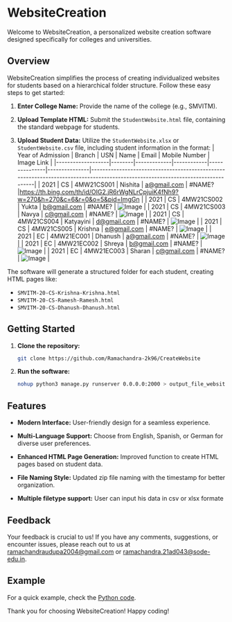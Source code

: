 # WebsiteCreation

Welcome to WebsiteCreation, a personalized website creation software designed specifically for colleges and universities.

## Overview

WebsiteCreation simplifies the process of creating individualized websites for students based on a hierarchical folder structure. Follow these easy steps to get started:

1. **Enter College Name:** Provide the name of the college (e.g., SMVITM).
  
2. **Upload Template HTML:** Submit the `StudentWebsite.html` file, containing the standard webpage for students.
  
3. **Upload Student Data:** Utilize the `StudentWebsite.xlsx` or `StudentWebsite.csv` file, including student information in the format:
| Year of Admission | Branch | USN         | Name       | Email         | Mobile Number | Image Link                                                                                                                     |
|-------------------|--------|-------------|------------|---------------|---------------|--------------------------------------------------------------------------------------------------------------------------------|
| 2021              | CS     | 4MW21CS001  | Nishita    | a@gmail.com   | #NAME?        |https://th.bing.com/th/id/OIG2.jR6rWgNLrCpjuiK4fNh9?w=270&h=270&c=6&r=0&o=5&pid=ImgGn                            |
| 2021              | CS     | 4MW21CS002  | Yukta      | b@gmail.com   | #NAME?        | ![Image](https://th.bing.com/th/id/OIG2.jR6rWgNLrCpjuiK4fNh9?w=270&h=270&c=6&r=0&o=5&pid=ImgGn)                            |
| 2021              | CS     | 4MW21CS003  | Navya      | c@gmail.com   | #NAME?        | ![Image](https://th.bing.com/th/id/OIG2.jR6rWgNLrCpjuiK4fNh9?w=270&h=270&c=6&r=0&o=5&pid=ImgGn)                            |
| 2021              | CS     | 4MW21CS004  | Katyayini  | d@gmail.com   | #NAME?        | ![Image](https://th.bing.com/th/id/OIG2.jR6rWgNLrCpjuiK4fNh9?w=270&h=270&c=6&r=0&o=5&pid=ImgGn)                            |
| 2021              | CS     | 4MW21CS005  | Krishna    | e@gmail.com   | #NAME?        | ![Image](https://th.bing.com/th/id/OIG2.jR6rWgNLrCpjuiK4fNh9?w=270&h=270&c=6&r=0&o=5&pid=ImgGn)                            |
| 2021              | EC     | 4MW21EC001  | Dhanush    | a@gmail.com   | #NAME?        | ![Image](https://th.bing.com/th/id/OIG2.jR6rWgNLrCpjuiK4fNh9?w=270&h=270&c=6&r=0&o=5&pid=ImgGn)                            |
| 2021              | EC     | 4MW21EC002  | Shreya     | b@gmail.com   | #NAME?        | ![Image](https://th.bing.com/th/id/OIG2.jR6rWgNLrCpjuiK4fNh9?w=270&h=270&c=6&r=0&o=5&pid=ImgGn)                            |
| 2021              | EC     | 4MW21EC003  | Sharan     | c@gmail.com   | #NAME?        | ![Image](https://th.bing.com/th/id/OIG2.jR6rWgNLrCpjuiK4fNh9?w=270&h=270&c=6&r=0&o=5&pid=ImgGn)                            |


The software will generate a structured folder for each student, creating HTML pages like:

- `SMVITM-20-CS-Krishna-Krishna.html`
- `SMVITM-20-CS-Ramesh-Ramesh.html`
- `SMVITM-20-CS-Dhanush-Dhanush.html`

## Getting Started

1. **Clone the repository:**

    ```bash
    git clone https://github.com/Ramachandra-2k96/CreateWebsite
    ```

2. **Run the software:**

    ```bash
    nohup python3 manage.py runserver 0.0.0.0:2000 > output_file_website.txt 2>&1 &
    ```

## Features

- **Modern Interface:** User-friendly design for a seamless experience.
  
- **Multi-Language Support:** Choose from English, Spanish, or German for diverse user preferences.
  
- **Enhanced HTML Page Generation:** Improved function to create HTML pages based on student data.
  
- **File Naming Style:** Updated zip file naming with the timestamp for better organization.
  
- **Multiple filetype support:** User can input his data in csv or xlsx formate

## Feedback

Your feedback is crucial to us! If you have any comments, suggestions, or encounter issues, please reach out to us at [ramachandraudupa2004@gmail.com](mailto:ramachandraudupa2004@gmail.com) or [ramachandra.21ad043@sode-edu.in](mailto:ramachandra.21ad043@sode-edu.in).

## Example

For a quick example, check the [Python code](https://github.com/Ramachandra-2k96/Python/tree/b74e7643e7b07392cac47add9188f151ecc828d3/Personalised%20website).

Thank you for choosing WebsiteCreation! Happy coding!
